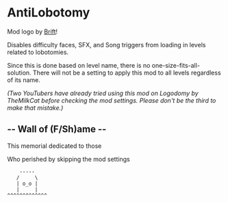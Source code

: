 # AntiLobotomy

Mod logo by [Brift](https://twitter.com/BriftXD)!

Disables difficulty faces, SFX, and Song triggers from loading in levels related to lobotomies.

Since this is done based on level name, there is no one-size-fits-all-solution.
There will not be a setting to apply this mod to all levels regardless of its name.

<cy>*(Two YouTubers have already tried using this mod on Logodomy by TheMilkCat before checking the mod settings. Please don't be the third to make that mistake.)*</c>

## -- Wall of (F/Sh)ame --

This memorial dedicated to those

Who perished by skipping the mod settings

		-----
	   /	 \
	   | o_o |
	   |	 |
	^^^^^^^^^^^^^